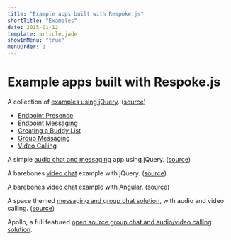 ```yaml
---
title: "Example apps built with Respoke.js"
shortTitle: "Examples"
date: 2015-01-12
template: article.jade
showInMenu: "true"
menuOrder: 1
---
```


# Example apps built with Respoke.js

A collection of [examples using jQuery](http://respoke.github.io/web-examples/).
([source](https://github.com/respoke/web-examples))
* [Endpoint Presence](http://respoke.github.io/web-examples/modules/endpoint-presence/index.html)
* [Endpoint Messaging](http://respoke.github.io/web-examples/modules/endpoint-messaging/index.html)
* [Creating a Buddy List](http://respoke.github.io/web-examples/modules/creating-a-buddy-list/index.html)
* [Group Messaging](http://respoke.github.io/web-examples/modules/group-messaging/index.html)
* [Video Calling](http://respoke.github.io/web-examples/modules/video-call/index.html)

A simple [audio chat and messaging](http://jsbin.com/jipeg) app using jQuery.
([source](http://jsbin.com/jipeg/edit))

A barebones [video chat](http://jsbin.com/huqij) example with jQuery.
([source](http://jsbin.com/huqij/edit))

A barebones [video chat](/tutorials/video-chat-example.html) example with Angular.
([source](http://jsfiddle.net/ruffrey/Kfp47/))

A space themed [messaging and group chat solution](http://sc.digiumlabs.com),
with audio and video calling.
([source](https://github.com/respoke/subspace-communicator))

Apollo, a full featured [open source group chat and audio/video calling solution](https://github.com/respoke/apollo).

